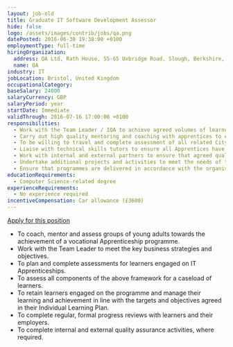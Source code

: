 ```yaml
---
layout: job-old
title: Graduate IT Software Development Assessor
hide: false
logo: /assets/images/contrib/jobs/qa.png
datePosted: 2016-06-30 19:38:00 +0100
employmentType: full-time
hiringOrganization:
  address: QA Ltd, Rath House, 55-65 Uxbridge Road, Slough, Berkshire, SL1 1SG
  name: QA
industry: IT
jobLocation: Bristol, United Kingdom
occupationalCategory:
baseSalary: 24000
salaryCurrency: GBP
salaryPeriod: year
startDate: Immediate
validThrough: 2016-07-16 17:00:00 +0100
responsibilities:
  - Work with the Team Leader / IQA to achieve agreed volumes of learner achievement in line with the business strategy and plans.
  - Carry out high quality mentoring and coaching with apprentices to ensure City and Guilds units are completed within agreed timelines.
  - To be willing to travel and complete assessment of all related City and Guilds assignments.
  - Liaise with technical skills tutors to ensure all Apprentices have the required skills and knowledge to achieve the technical components of frameworks.
  - Work with internal and external partners to ensure that agreed quality standards are met.
  - Undertake additional projects and activities to meet the needs of the Apprenticeship team and learners as required.
  - Ensure that programmes are delivered in accordance with the organisations Equal Opportunities and Health and Safety Policies.
educationRequirements:
  - Computer Science-related degree
experienceRequirements:
  - No experience required
incentiveCompensation: Car allowance (£3600)
---
```

[Apply for this position](mailto:marco.canonico@qa.com)

* To coach, mentor and assess groups of young adults towards the achievement of a vocational Apprenticeship programme.
* Work with the Team Leader to meet the key business strategies and objectives.
* To plan and complete assessments for learners engaged on IT Apprenticeships.
* To assess all components of the above framework for a caseload of learners.
* To retain learners engaged on the programme and manage their learning and achievement in line with the targets and objectives agreed in their Individual Learning Plan.
* To complete regular, formal progress reviews with learners and their employers.
* To complete internal and external quality assurance activities, where required.
